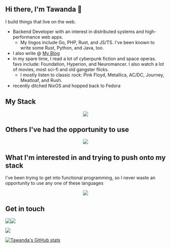 ## Hi there, I'm Tawanda 👋

I build things that live on the web.
- Backend Developer with an interest in distributed systems and high-performance web apps.
  - My lingos include Go, PHP, Rust, and JS/TS. I've been known to write some Rust, Python, and Java, too.
- I also write @ [My Blog](https://www.tawandamunongo.dev)
- in my spare time, I read a lot of cyberpunk fiction and space operas. favs include: Foundation, Hyperion, and Neuromancer. I also watch a lot of movies, most sci-fi and old gangster flicks.
  - I mostly listen to classic rock: Pink Floyd, Metallica, AC/DC, Journey, Meatloaf, and Rush.
- recently ditched NixOS and hopped back to Fedora

## My Stack

<p align="center">
  <a href="https://skillicons.dev">
    <img src="https://skillicons.dev/icons?i=rust,go,php,ts,laravel,react,linux,nix,nodejs,postgres,redis,docker&perline=6" />
  </a>
</p>

## Others I've had the opportunity to use

<p align="center">
  <a href="https://skillicons.dev">
    <img src="https://skillicons.dev/icons?i=go,php,ts,java,rust,python,docker,nginx,postgres,linux,vim,bash,aws,git,graphql&perline=6" />
  </a>
</p>

## What I'm interested in and trying to push onto my stack

I've been trying to get into functional programming, so I never waste an opportunity to use any one of these languages

<p align="center">
  <a href="https://skillicons.dev">
    <img src="https://skillicons.dev/icons?i=ruby,elixir,scala&perline=6" />
  </a>
</p>

## Get in touch
[![](https://img.shields.io/badge/Mastodon-2E3138?style=for-the-badge&logo=mastodon&logoColor=white)](https://hachyderm.io/@ta1da)[![](https://img.shields.io/badge/linkedin-%230077B5.svg?style=for-the-badge&logo=linkedin)](https://www.linkedin.com/in/tawanda-munongo/)

<img src="https://github-readme-stats.vercel.app/api/top-langs?username=tmunongo&layout=compact"/>

[![Tawanda's GitHub stats](https://github-readme-stats.vercel.app/api?username=tmunongo&theme=tokyonight)](https://github.com/anuraghazra/github-readme-stats)

